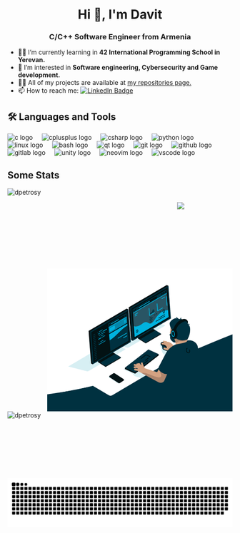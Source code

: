 <h1 align="center">Hi 👋, I'm Davit</h1>
<h3 align="center">C/C++ Software Engineer from Armenia</h3>

* 👨‍🎓 I’m currently learning in **42 International Programming School in Yerevan.**
* 👀 I’m interested in **Software engineering, Cybersecurity and Game development.**
* 👨‍💻 All of my projects are available at [my repositories page.](https://github.com/dpetrosy?tab=repositories)
* 📫 How to reach me:                  <a href="https://www.linkedin.com/in/dpetrosy/">
    <img src="https://img.shields.io/badge/LinkedIn-blue?style=for-the-badge&logo=linkedin&logoColor=white" alt="LinkedIn Badge" height="20"/> </a>

## 🛠️ Languages and Tools
<div align="left">
  <img src="https://skillicons.dev/icons?i=c" height="40" alt="c logo"  />
  <img width=12" />
  <img src="https://skillicons.dev/icons?i=cpp" height="40" alt="cplusplus logo"  />
  <img width="12" />
  <img src="https://skillicons.dev/icons?i=cs" height="40" alt="csharp logo"  />
  <img width="12" />
  <img src="https://skillicons.dev/icons?i=py" height="40" alt="python logo"  />
  <img width="12" />
  <img src="https://skillicons.dev/icons?i=linux" height="40" alt="linux logo"  />
  <img width="12" />
  <img src="https://skillicons.dev/icons?i=bash" height="40" alt="bash logo"  />
  <img width="12" />
  <img src="https://skillicons.dev/icons?i=qt" height="40" alt="qt logo"  />
  <img width="12" />
  <img src="https://skillicons.dev/icons?i=git" height="40" alt="git logo"  />
  <img width="12" />
  <img src="https://skillicons.dev/icons?i=github" height="40" alt="github logo"  />
  <img width="12" />
  <img src="https://skillicons.dev/icons?i=gitlab" height="40" alt="gitlab logo"  />
  <img width="12" />
  <img src="https://skillicons.dev/icons?i=unity" height="40" alt="unity logo"  />
  <img width="12" />
  <img src="https://skillicons.dev/icons?i=neovim" height="40" alt="neovim logo"  />
  <img width="12" />
  <img src="https://skillicons.dev/icons?i=vscode" height="40" alt="vscode logo"  />
</div>

## Some Stats

<p><img align="left" src="https://github-readme-stats.vercel.app/api/top-langs?username=dpetrosy&show_icons=true&locale=en&layout=compact" alt="dpetrosy" width="380" height="180" /></p>

<img align="right" alt="GIF" src="https://github.com/dpetrosy/dpetrosy/blob/master/code.gif?raw=true" width="415" height="320" />

<p>&nbsp;<img align="left" src="https://github-readme-stats.vercel.app/api?username=dpetrosy&show_icons=true&locale=en" alt="dpetrosy" width="380" height="150" /></p>

<a align="center" href="https://visitcount.itsvg.in">
  <img src="https://visitcount.itsvg.in/api?id=dpetrosy&label=Profile%20Views&color=3&icon=0&pretty=false" />
</a>

###

<p align="center">
  <a href="https://github.com/dpetrosy">
    <img src="https://raw.githubusercontent.com/Platane/snk/output/github-contribution-grid-snake.svg">
  </a>
</p>

###
